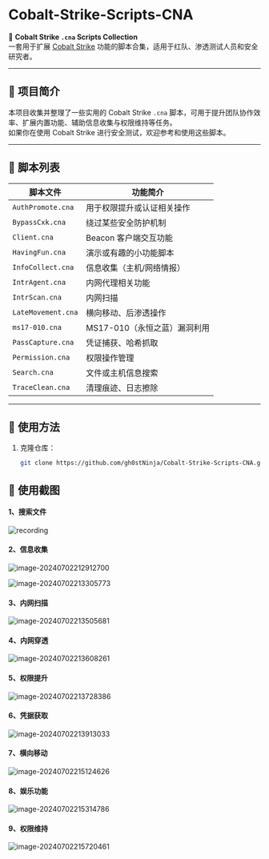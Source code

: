 

# Cobalt-Strike-Scripts-CNA

📌 **Cobalt Strike `.cna` Scripts Collection**  
一套用于扩展 [Cobalt Strike](https://www.cobaltstrike.com/) 功能的脚本合集，适用于红队、渗透测试人员和安全研究者。

---

## 📂 项目简介

本项目收集并整理了一些实用的 Cobalt Strike `.cna` 脚本，可用于提升团队协作效率、扩展内置功能、辅助信息收集与权限维持等任务。  
如果你在使用 Cobalt Strike 进行安全测试，欢迎参考和使用这些脚本。

---

## 🧩 脚本列表

| 脚本文件           | 功能简介                     |
| ------------------ | ---------------------------- |
| `AuthPromote.cna`  | 用于权限提升或认证相关操作   |
| `BypassCxk.cna`    | 绕过某些安全防护机制         |
| `Client.cna`       | Beacon 客户端交互功能        |
| `HavingFun.cna`    | 演示或有趣的小功能脚本       |
| `InfoCollect.cna`  | 信息收集（主机/网络情报）    |
| `IntrAgent.cna`    | 内网代理相关功能             |
| `IntrScan.cna`     | 内网扫描                     |
| `LateMovement.cna` | 横向移动、后渗透操作         |
| `ms17-010.cna`     | MS17-010（永恒之蓝）漏洞利用 |
| `PassCapture.cna`  | 凭证捕获、哈希抓取           |
| `Permission.cna`   | 权限操作管理                 |
| `Search.cna`       | 文件或主机信息搜索           |
| `TraceClean.cna`   | 清理痕迹、日志擦除           |

---

## 🚀 使用方法

1. 克隆仓库：

   ```bash
   git clone https://github.com/gh0stNinja/Cobalt-Strike-Scripts-CNA.git
   ```

## 🚀 使用截图

#### 1、搜索文件

![recording](https://raw.githubusercontent.com/gh0stNinja/images/main/recording.gif)

#### 2、信息收集

![image-20240702212912700](https://raw.githubusercontent.com/gh0stNinja/images/main/image-20240702212912700.png)

![image-20240702213305773](https://raw.githubusercontent.com/gh0stNinja/images/main/image-20240702213305773.png)

#### 3、内网扫描

![image-20240702213505681](https://raw.githubusercontent.com/gh0stNinja/images/main/image-20240702213505681.png)

#### 4、内网穿透

![image-20240702213608261](https://raw.githubusercontent.com/gh0stNinja/images/main/image-20240702213608261.png)

#### 5、权限提升

![image-20240702213728386](https://raw.githubusercontent.com/gh0stNinja/images/main/image-20240702213728386.png)

#### 6、凭据获取

![image-20240702213913033](https://raw.githubusercontent.com/gh0stNinja/images/main/image-20240702213913033.png)

#### 7、横向移动

![image-20240702215124626](https://raw.githubusercontent.com/gh0stNinja/images/main/image-20240702215124626.png)

#### 8、娱乐功能

![image-20240702215314786](https://raw.githubusercontent.com/gh0stNinja/images/main/image-20240702215314786.png)

#### 9、权限维持

![image-20240702215720461](https://raw.githubusercontent.com/gh0stNinja/images/main/image-20240702215720461.png)
